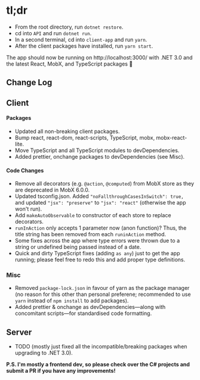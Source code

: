 # tl;dr
- From the root directory, run `dotnet restore`.
- cd into `API` and run `dotnet run`.
- In a second terminal, cd into `client-app` and run `yarn`.
- After the client packages have installed, run `yarn start`.

The app should now be running on http://localhost:3000/ with .NET 3.0 and
the latest React, MobX, and TypeScript packages 
🎉

Change Log
-----

## Client
#### Packages
- Updated all non-breaking client packages.
- Bump react, react-dom, react-scripts, TypeScript, mobx, mobx-react-lite.
- Move TypeScript and all TypeScript modules to devDependencies.
- Added prettier, onchange packages to devDependencies (see Misc).

#### Code Changes
- Remove all decorators (e.g. `@action`, `@computed`) from MobX store as they are deprecated
in MobX 6.0.0.
- Updated tsconfig.json. Added `"noFallthroughCasesInSwitch": true,` and updated 
`"jsx": "preserve"` to `"jsx": "react"` (otherwise the app won't run).
- Add `makeAutoObservable` to constructor of each store to replace decorators.
- `runInAction` only accepts 1 parameter now (anon function)? Thus, the title string has been removed
from each `runinAction` method.
- Some fixes across the app where type errors were thrown due to a string or undefined being passed instead of a date.
- Quick and dirty TypeScript fixes (adding `as any`) just to get the app running; please feel free to redo 
this and add proper type definitions.

### Misc
- Removed `package-lock.json` in favour of yarn as the package manager (no reason for this other than personal preferene;
recommended to use `yarn` instead of `npm install` to add packages).
- Added prettier & onchange as devDependencies—along with concomitant scripts—for standardised code formatting.

## Server
- TODO (mostly just fixed all the incompatible/breaking packages when upgrading to .NET 3.0).


**P.S. I'm mostly a frontend dev, so please check over the C# projects and submit a PR if you have any improvements!**